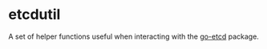 # etcdutil

A set of helper functions useful when interacting with the
[go-etcd](https://github.com/coreos/go-etcd) package.
